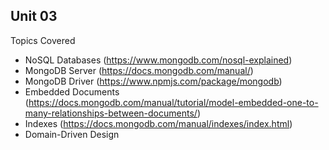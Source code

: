 ## Unit 03
Topics Covered
* NoSQL Databases (https://www.mongodb.com/nosql-explained)
* MongoDB Server (https://docs.mongodb.com/manual/)
* MongoDB Driver (https://www.npmjs.com/package/mongodb)
* Embedded Documents (https://docs.mongodb.com/manual/tutorial/model-embedded-one-to-many-relationships-between-documents/)
* Indexes (https://docs.mongodb.com/manual/indexes/index.html)
* Domain-Driven Design
